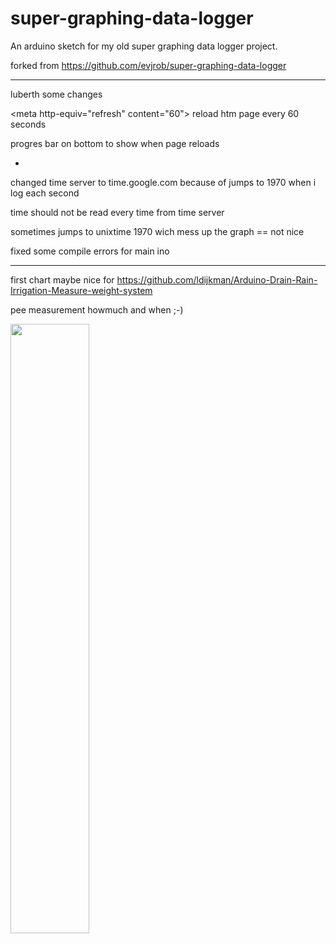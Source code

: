 # super-graphing-data-logger
An arduino sketch for my old super graphing data logger project.

forked from https://github.com/evjrob/super-graphing-data-logger

--------------------------

luberth some changes

\<meta http-equiv="refresh" content="60"\> reload htm page every 60 seconds

progres bar on bottom to show when page reloads

-

changed time server to time.google.com  because of jumps to 1970 when i log each second

time should not be read every time from time server

sometimes jumps to unixtime 1970 wich mess up the graph == not nice

fixed some compile errors for main ino


---------------------



first chart maybe nice for https://github.com/ldijkman/Arduino-Drain-Rain-Irrigation-Measure-weight-system

pee measurement howmuch and when ;-)

<img src="https://github.com/ldijkman/super-graphing-data-logger/blob/master/images/first_chart.jpg" width="50%" heigth="50%">
